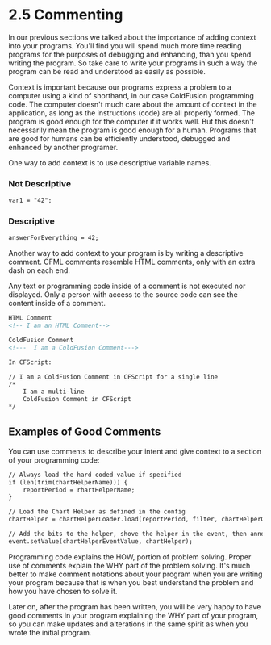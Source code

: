 # 2.5 Commenting

In our previous sections we talked about the importance of adding context into your programs. You'll find you will spend much more time reading programs for the purposes of debugging and enhancing, than you spend writing the program. So take care to write your programs in such a way the program can be read and understood as easily as possible.

Context is important because our programs express a problem to a computer using a kind of shorthand, in our case ColdFusion programming code. The computer doesn't much care about the amount of context in the application, as long as the instructions (code) are all properly formed. The program is good enough for the computer if it works well. But this doesn't necessarily mean the program is good enough for a human. Programs that are good for humans can be efficiently understood, debugged and enhanced by another programer.

One way to add context is to use descriptive variable names.

### Not Descriptive

```cfml
var1 = "42";
```

### Descriptive

```cfml
answerForEverything = 42;
```

Another way to add context to your program is by writing a descriptive comment. CFML comments resemble HTML comments, only with an extra dash on each end.

Any text or programming code inside of a comment is not executed nor displayed. Only a person with access to the source code can see the content inside of a comment.

```cfml
HTML Comment
<!-- I am an HTML Comment-->

ColdFusion Comment
<!---  I am a ColdFusion Comment--->

In CFScript:

// I am a ColdFusion Comment in CFScript for a single line
/*
    I am a multi-line
    ColdFusion Comment in CFScript
*/
```

## Examples of Good Comments

You can use comments to describe your intent and give context to a section of your programming code:

```cfml
// Always load the hard coded value if specified
if (len(trim(chartHelperName))) {
    reportPeriod = rhartHelperName;
}

// Load the Chart Helper as defined in the config
chartHelper = chartHelperLoader.load(reportPeriod, filter, chartHelperOptionList);

// Add the bits to the helper, shove the helper in the event, then announce the right result
event.setValue(chartHelperEventValue, chartHelper);
```

Programming code explains the HOW, portion of problem solving. Proper use of comments explain the WHY part of the problem solving. It's much better to make comment notations about your program when you are writing your program because that is when you best understand the problem and how you have chosen to solve it.

Later on, after the program has been written, you will be very happy to have good comments in your program explaining the WHY part of your program, so you can make updates and alterations in the same spirit as when you wrote the initial program.